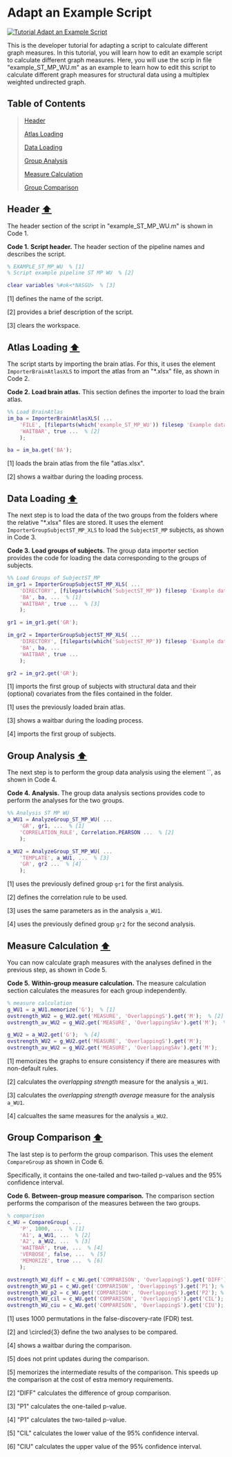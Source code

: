 # Adapt an Example Script

[![Tutorial Adapt an Example Script](https://img.shields.io/badge/PDF-Download-red?style=flat-square&logo=adobe-acrobat-reader)](dev_script.pdf)

This is the developer tutorial for adapting a script to calculate different graph measures. In this tutorial, you will learn how to edit an example script to calculate different graph measures. Here, you will use the scrip in file "example_ST_MP_WU.m" as an example to learn how to edit this script to calculate different graph measures for structural data using a multiplex weighted undirected graph.


## Table of Contents
> [Header](#Header)
>
> [Atlas Loading](#Atlas-Loading)
>
> [Data Loading](#Data-Loading)
>
> [Group Analysis](#Group-Analysis)
>
> [Measure Calculation](#Measure-Calculation)
>
> [Group Comparison](#Group-Comparison)
>



<a id="Header"></a>
## Header  [⬆](#Table-of-Contents)

The header section of the script in "example_ST_MP_WU.m" is shown in Code 1.

**Code 1.** **Script header.**
		The header section of the pipeline names and describes the script.
````matlab
% EXAMPLE_ST_MP_WU  % [1]
% Script example pipeline ST MP WU  % [2]

clear variables %#ok<*NASGU>  % [3]
````

[1] defines the name of the script.

[2] provides a brief description of the script.

[3] clears the workspace.


<a id="Atlas-Loading"></a>
## Atlas Loading  [⬆](#Table-of-Contents)

The script starts by importing the brain atlas. For this, it uses the element `ImporterBrainAtlasXLS` to import the atlas from an "*.xlsx" file, as shown in Code 2.
 
**Code 2.** **Load brain atlas.**
		This section defines the importer to load the brain atlas.
````matlab
%% Load BrainAtlas
im_ba = ImporterBrainAtlasXLS( ...
    'FILE', [fileparts(which('example_ST_MP_WU')) filesep 'Example data ST_MP XLS' filesep 'atlas.xlsx'], ...  % [1]
    'WAITBAR', true ...  % [2]
    );

ba = im_ba.get('BA');
````

[1] loads the brain atlas from the file "atlas.xlsx".

[2] shows a waitbar during the loading process.


<a id="Data-Loading"></a>
## Data Loading  [⬆](#Table-of-Contents)

The next step is to load the data of the two groups from the folders where the relative "*.xlsx" files are stored. It uses the element `ImporterGroupSubjectST_MP_XLS` to load the `SubjectST_MP` subjects, as shown in Code 3.

**Code 3.** **Load groups of subjects.**
		The group data importer section provides the code for loading the data corresponding to the groups of subjects.
````matlab
%% Load Groups of SubjectST_MP
im_gr1 = ImporterGroupSubjectST_MP_XLS( ...
    'DIRECTORY', [fileparts(which('SubjectST_MP')) filesep 'Example data ST_MP XLS' filesep 'ST_MP_Group_1_XLS'], ...  % [1]
    'BA', ba, ...  % [1]
    'WAITBAR', true ...  % [3]
    );

gr1 = im_gr1.get('GR');

im_gr2 = ImporterGroupSubjectST_MP_XLS( ...
    'DIRECTORY', [fileparts(which('SubjectST_MP')) filesep 'Example data ST_MP XLS' filesep 'ST_MP_Group_2_XLS'], ...  % [4]
    'BA', ba, ...
    'WAITBAR', true ...
    );

gr2 = im_gr2.get('GR');
````

[1] imports the first group of subjects with structural data and their (optional) covariates from the files contained in the folder.

[1] uses the previously loaded brain atlas.

[3] shows a waitbar during the loading process.

[4] imports the first group of subjects.


<a id="Group-Analysis"></a>
## Group Analysis  [⬆](#Table-of-Contents)

The next step is to perform the group data analysis using the element ``, as shown in Code 4.

**Code 4.** **Analysis.**
		The group data analysis sections provides code to perform the analyses for the two groups.
````matlab
%% Analysis ST MP WU
a_WU1 = AnalyzeGroup_ST_MP_WU( ...
    'GR', gr1, ...  % [1]
    'CORRELATION_RULE', Correlation.PEARSON ...  % [2]
    );

a_WU2 = AnalyzeGroup_ST_MP_WU( ...
    'TEMPLATE', a_WU1, ...  % [3]
    'GR', gr2 ...  % [4]
    );
````

[1] uses the previously defined group `gr1` for the first analysis.

[2] defines the correlation rule to be used.

[3] uses the same parameters as in the analysis `a_WU1`.

[4] uses the previously defined group `gr2` for the second analysis.


<a id="Measure-Calculation"></a>
## Measure Calculation  [⬆](#Table-of-Contents)

You can now calculate graph measures with the analyses defined in the previous step, as shown in Code 5.

**Code 5.** **Within-group measure calculation.**
		The measure calculation section calculates the measures for each group independently.
````matlab
% measure calculation
g_WU1 = a_WU1.memorize('G');  % [1]
ovstrength_WU2 = g_WU2.get('MEASURE', 'OverlappingS').get('M');  % [2]
ovstrength_av_WU2 = g_WU2.get('MEASURE', 'OverlappingSAv').get('M');  % [3]

g_WU2 = a_WU2.get('G');  % [4]
ovstrength_WU2 = g_WU2.get('MEASURE', 'OverlappingS').get('M');
ovstrength_av_WU2 = g_WU2.get('MEASURE', 'OverlappingSAv').get('M');
````

[1] memorizes the graphs to ensure consistency if there are measures with non-default rules.

[2] calculates the *overlapping strength* measure for the analysis `a_WU1`.

[3] calculates the *overlapping strength average* measure for the analysis `a_WU1`.

[4] calcualtes the same measures for the analysis `a_WU2`.


<a id="Group-Comparison"></a>
## Group Comparison  [⬆](#Table-of-Contents)

The last step is to perform the group comparison. This uses the element `CompareGroup` as shown in Code 6.

Specifically, it contains the one-tailed and two-tailed p-values and the 95\% confidence interval.

**Code 6.** **Between-group measure comparison.**
		The comparison section performs the comparison of the measures between the two groups.
````matlab
% comparison
c_WU = CompareGroup( ...
    'P', 1000, ...  % [1]
    'A1', a_WU1, ...  % [2]
    'A2', a_WU2, ...  % [3]
    'WAITBAR', true, ...  % [4]
    'VERBOSE', false, ...  % [5]
    'MEMORIZE', true ...  % [6]
    );

ovstrength_WU_diff = c_WU.get('COMPARISON', 'OverlappingS').get('DIFF'); % [2]
ovstrength_WU_p1 = c_WU.get('COMPARISON', 'OverlappingS').get('P1'); % [3]
ovstrength_WU_p2 = c_WU.get('COMPARISON', 'OverlappingS').get('P2'); % [4]
ovstrength_WU_cil = c_WU.get('COMPARISON', 'OverlappingS').get('CIL'); % [5]
ovstrength_WU_ciu = c_WU.get('COMPARISON', 'OverlappingS').get('CIU'); % [6]
````

[1] uses 1000 permutations in the false-discovery-rate (FDR) test.

[2] and \circled{3} define the two analyses to be compared.

[4] shows a waitbar during the comparison.

[5] does not print updates during the comparison.

[5] memorizes the intermediate results of the comparison. This speeds up the comparison at the cost of estra memory requirements.

[2] "DIFF" calculates the difference of group comparison.

[3] "P1"  calculates the one-tailed p-value.

[4] "P1" calculates the two-tailed p-value.

[5] "CIL" calculates the lower value of the 95\% confidence interval.

[6] "CIU" calculates the upper value of the 95\% confidence interval.
